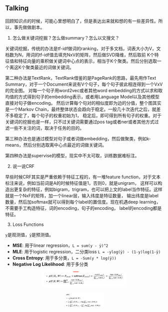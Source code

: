 ## Talking

回顾知识点的时候，可能心里想明白了，但是表达出来就和想的有一些差异性。所以，事先做做剧本。

1. 怎么做关键词挖掘？怎么做summary？怎么以文搜文？

关键词挖掘，传统的办法是tf-idf做词的ranking，对于多文档，词表大小为V，文档数为N，用词的tf-idf值去填充NxV的矩阵，然后做SVD降维，然后取前
K个特征值和特征向量的乘积做关键词中心点的表示，相当于K个聚类。然后分别选取一个离这K个聚类最近的词做关键词。

第二种办法是TextRank，TextRank借鉴的是PageRank的思路，最先用作Text Summary，对于一个Document来说有V个句子，每个句子彼此相连得到一个VxV的完全图。
对每一个句子用word2vec或者其他word embedding的方式以求和取均值的方式得到句子的embedding表示，或者用Language Model以及其他模型直接对句子做encoding。
然后计算每个句对的相似度即为边的分值，整个图其实是一个Markov Chain，最终整体状态会趋向于稳定。一般几十次迭代之后，就差不多稳定了，每个句子的权重初始为1，
稳定后，即可得到所有句子的权重。对于关键词的挖掘也是一样，只不过关键词需要通过pos tag或者ner或者其他方式过滤一些不关注的词，取决于任务的目的。

第三种办法也是通过模型对句子或者词做embedding，然后做聚类，例如k-means，然后分别选取离中心点最近的词做关键词。

第四种办法是supervise的模型，现实中不太可取，训练数据难标注。

2. 说一说CRF

早些时候CRF其实是严重依赖于特征工程的，有一堆feature function，对于文本标注来说，例如当前词是A的时候特征值是1，否则0，就是unigram，
这样可以构造出更复杂的特征，例如bigram，trigram，也可以把上文的label当作特征。这样就是一个NxF的矩阵，加一个linear层，输入纬度是特征数量，
输出纬度是label数量，然后加softmax就可以得到每个label的置信度。现在机遇deep learning，不需要手工构造特征，词的encoding，句子的encoding，
label的encoding都是特征。

3. Loss Functions

`y`是观测值，`ÿ`是预测值。

 - **MSE**: 用于linear regression，`L = sum(y - ÿ)^2`
 - **MLE**: 用于logistic regression，二分类loss `L = -ylog(ÿ) - (1-y)log(1-ÿ)`
 - **Cross Entropy**: 用于多分类，`L = -Sum(y * log(ÿ))`
 - **Negative Log Likelihood**: 用于多分类
 
<p align='center'>
<img src="https://github.com/thelostpeace/origin_the_book/blob/master/image/NLL_1.png?raw=true" height=50/>
</p>

<p align='center'>
<img src="https://github.com/thelostpeace/origin_the_book/blob/master/image/NLL_2.png?raw=true" height=50/>
</p>

